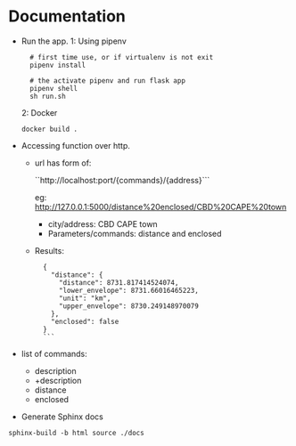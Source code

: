 # Documentation

- Run the app.
  1: Using pipenv

    ```
      # first time use, or if virtualenv is not exit
      pipenv install
      
      # the activate pipenv and run flask app
      pipenv shell 
      sh run.sh
    ```
  2: Docker
    ```
    docker build .
    ```
    
    
- Accessing function over http.
  
  - url has form of:
  
    ``http://localhost:port/{commands}/{address}```

    eg: http://127.0.0.1:5000/distance%20enclosed/CBD%20CAPE%20town

      - city/address: CBD CAPE town
      - Parameters/commands: distance and enclosed

  - Results:
      ```
        {
          "distance": {
            "distance": 8731.817414524074, 
            "lower_envelope": 8731.66016465223, 
            "unit": "km", 
            "upper_envelope": 8730.249148970079
          }, 
          "enclosed": false
        }
        ```
  
- list of commands:

  - description 
  - +description 
  - distance
  - enclosed


- Generate Sphinx docs

```
sphinx-build -b html source ./docs
```